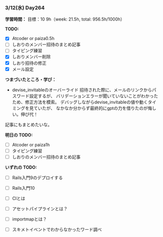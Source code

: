 ### 3/12(水) Day264

**学習時間：**
目標：10
9h（week: 21.5h, total: 956.5h/1000h）

**TODO:**
- [x] Atcoder or paiza0.5h
- [ ] しおりのメンバー招待のまとめ記事
- [ ] タイピング練習
- [x] しおりメンバー削除
- [x] しおり招待の修正
- [x] メール設定

**つまづいたところ・学び：**
- devise_invitableのオーバーライド
招待された際に、メールのリンクからパスワード設定するが、
バリデーションエラーが聞いていないことがわかったため、修正方法を模索。
デバッグしながらdevise_invitableの値や動くタイミングを見ていたが、
なかなか分からず最終的にgptの力を借りたのが悔しい。伸び代！

記事にもまとめたいな。

**明日の TODO:**
- [ ] Atcoder or paiza1h
- [ ] タイピング練習
- [ ] しおりのメンバー招待のまとめ記事

**いずれの TODO:**
- [ ] Rails入門9のデプロイする
- [ ] Rails入門10
- [ ] CIとは
- [ ] アセットパイプラインとは？
- [ ] importmapとは？
- [ ] スキメトイベントでわからなかったワード調べ


